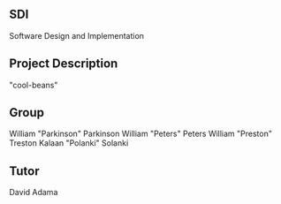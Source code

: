 ## SDI
Software Design and Implementation

## Project Description
"cool-beans"

## Group

  William "Parkinson" Parkinson
  William "Peters" Peters
  William "Preston" Treston
  Kalaan "Polanki" Solanki
  
## Tutor

David Adama
